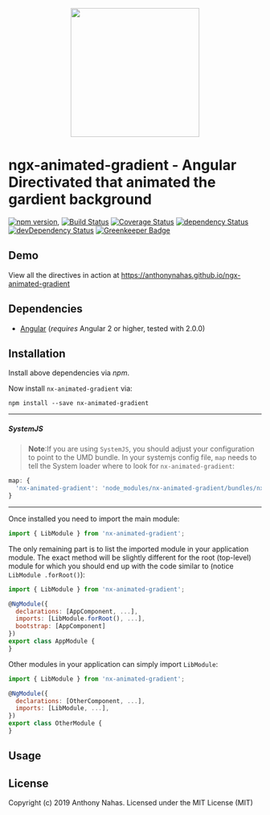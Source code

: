 <p align="center">
  <img height="256px" width="256px" style="text-align: center;" src="https://cdn.rawgit.com/anthonynahas/ngx-animated-gradient/master/demo/src/assets/logo.svg">
</p>

# ngx-animated-gradient - Angular Directivated that animated the gardient background

[![npm version](https://badge.fury.io/js/ngx-animated-gradient.svg)](https://badge.fury.io/js/ngx-animated-gradient),
[![Build Status](https://travis-ci.org/anthonynahas/ngx-animated-gradient.svg?branch=master)](https://travis-ci.org/anthonynahas/ngx-animated-gradient)
[![Coverage Status](https://coveralls.io/repos/github/anthonynahas/ngx-animated-gradient/badge.svg?branch=master)](https://coveralls.io/github/anthonynahas/ngx-animated-gradient?branch=master)
[![dependency Status](https://david-dm.org/anthonynahas/ngx-animated-gradient/status.svg)](https://david-dm.org/anthonynahas/ngx-animated-gradient)
[![devDependency Status](https://david-dm.org/anthonynahas/ngx-animated-gradient/dev-status.svg?branch=master)](https://david-dm.org/anthonynahas/ngx-animated-gradient#info=devDependencies)
[![Greenkeeper Badge](https://badges.greenkeeper.io/anthonynahas/ngx-animated-gradient.svg)](https://greenkeeper.io/)

## Demo

View all the directives in action at https://anthonynahas.github.io/ngx-animated-gradient

## Dependencies
* [Angular](https://angular.io) (*requires* Angular 2 or higher, tested with 2.0.0)

## Installation
Install above dependencies via *npm*. 

Now install `nx-animated-gradient` via:
```shell
npm install --save nx-animated-gradient
```

---
##### SystemJS
>**Note**:If you are using `SystemJS`, you should adjust your configuration to point to the UMD bundle.
In your systemjs config file, `map` needs to tell the System loader where to look for `nx-animated-gradient`:
```js
map: {
  'nx-animated-gradient': 'node_modules/nx-animated-gradient/bundles/nx-animated-gradient.umd.js',
}
```
---

Once installed you need to import the main module:
```js
import { LibModule } from 'nx-animated-gradient';
```
The only remaining part is to list the imported module in your application module. The exact method will be slightly
different for the root (top-level) module for which you should end up with the code similar to (notice ` LibModule .forRoot()`):
```js
import { LibModule } from 'nx-animated-gradient';

@NgModule({
  declarations: [AppComponent, ...],
  imports: [LibModule.forRoot(), ...],  
  bootstrap: [AppComponent]
})
export class AppModule {
}
```

Other modules in your application can simply import ` LibModule `:

```js
import { LibModule } from 'nx-animated-gradient';

@NgModule({
  declarations: [OtherComponent, ...],
  imports: [LibModule, ...], 
})
export class OtherModule {
}
```

## Usage



## License

Copyright (c) 2019 Anthony Nahas. Licensed under the MIT License (MIT)

